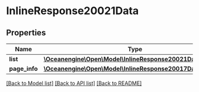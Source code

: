 # InlineResponse20021Data

## Properties
Name | Type | Description | Notes
------------ | ------------- | ------------- | -------------
**list** | [**\Oceanengine\Open\Model\InlineResponse20021DataList[]**](InlineResponse20021DataList.md) |  | 
**page_info** | [**\Oceanengine\Open\Model\InlineResponse20017DataPageInfo**](InlineResponse20017DataPageInfo.md) |  | 

[[Back to Model list]](../README.md#documentation-for-models) [[Back to API list]](../README.md#documentation-for-api-endpoints) [[Back to README]](../README.md)


